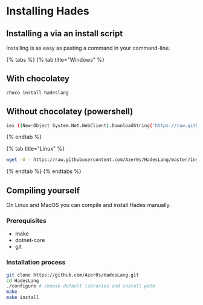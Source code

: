 # Installing Hades

## Installing a via an install script

Installing is as easy as pasting a command in your command-line.

{% tabs %}
{% tab title="Windows" %}
## With chocolatey

```bash
choco install hadeslang
```

## Without chocolatey \(powershell\)

```bash
iex ((New-Object System.Net.WebClient).DownloadString('https://raw.githubusercontent.com/Azer0s/HadesLang/master/install.ps1'))
```
{% endtab %}

{% tab title="Linux" %}
```bash
wget -O - https://raw.githubusercontent.com/Azer0s/HadesLang/master/install.sh | bash
```
{% endtab %}
{% endtabs %}

## Compiling yourself

On Linux and MacOS you can compile and install Hades manually.

### Prerequisites

* make
* dotnet-core
* git

### Installation process

```bash
git clone https://github.com/Azer0s/HadesLang.git
cd HadesLang
./configure # choose default libraries and install path
make
make install
```

